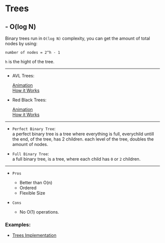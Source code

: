# Trees

## - O(log N)

Binary trees run in `O(log N)` complexity, you can get the amount of total nodes by using:
```
number of nodes = 2^h - 1 
```
`h` is the hight of the tree.

---

- AVL Trees:

    [Animation](https://www.cs.usfca.edu/~galles/visualization/AVLtree.html)    
    [How it Works](https://medium.com/basecs/the-little-avl-tree-that-could-86a3cae410c7)

- Red Black Trees:

    [Animation](https://www.cs.usfca.edu/~galles/visualization/RedBlack.html)  
    [How it Works](https://medium.com/basecs/painting-nodes-black-with-red-black-trees-60eacb2be9a5)

---

- `Perfect Binary Tree`:  
    a perfect binary tree is a tree where everything is full, everychild untill the end, of the tree, has 2 children. 
    each level of the tree, doubles the amount of nodes.

- `Full Binary Tree`:  
    a full binary tree, is a tree, where each child has `0` or `2` children.

---
- `Pros`
    - Better than O(n)
    - Ordered
    - Flexible Size

- `Cons`
    
    - No O(1) operations.


### Examples: 
- [Trees Implementation](./HandsOn/ex1.js)

